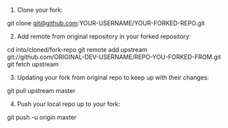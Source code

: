 1. Clone your fork:

git clone git@github.com:YOUR-USERNAME/YOUR-FORKED-REPO.git

2. Add remote from original repository in your forked repository:

cd into/cloned/fork-repo
git remote add upstream git://github.com/ORIGINAL-DEV-USERNAME/REPO-YOU-FORKED-FROM.git
git fetch upstream

3. Updating your fork from original repo to keep up with their changes:

git pull upstream master

4. Push your local repo up to your fork:

git push -u origin master
